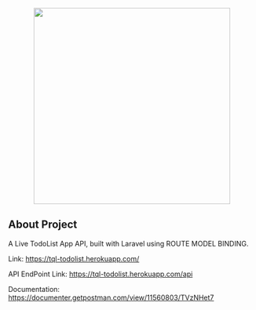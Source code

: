 <p align="center"><a href="https://laravel.com" target="_blank"><img src="https://raw.githubusercontent.com/laravel/art/master/logo-lockup/5%20SVG/2%20CMYK/1%20Full%20Color/laravel-logolockup-cmyk-red.svg" width="400"></a></p>



## About Project

A Live TodoList App API, built with Laravel using ROUTE MODEL BINDING.

Link: https://tql-todolist.herokuapp.com/

API EndPoint Link: https://tql-todolist.herokuapp.com/api

Documentation: https://documenter.getpostman.com/view/11560803/TVzNHet7
